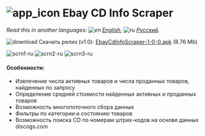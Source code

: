 # ![app_icon](https://user-images.githubusercontent.com/49783652/72156153-ddbdd180-33c5-11ea-8f87-368e733923ea.png) Ebay CD Info Scraper

*Read this in another languages: ![en](https://user-images.githubusercontent.com/49783652/69971412-e56d9900-1530-11ea-8516-f9f1f6219147.png) [English](https://github.com/konovalov-maksim/ebay_cd_info_scraper/blob/master/readme.md), ![ru](https://user-images.githubusercontent.com/49783652/69971413-e56d9900-1530-11ea-8937-a7989b8d727d.png) [Русский](https://github.com/konovalov-maksim/ebay_cd_info_scraper/blob/master/readme.ru.md).*

![download](https://user-images.githubusercontent.com/49783652/70123296-6b99f480-1683-11ea-8f71-ac9d1e14fd54.png) Скачать релиз (v1.0): [EbayCdInfoScraper-1-0-0.apk](https://github.com/konovalov-maksim/ebay_cd_info_scraper/releases/download/1.0.0/EbayCdInfoScraper.apk) (8.76 Mb)


![scrn1-ru](https://user-images.githubusercontent.com/49783652/75628701-9cd78180-5bec-11ea-843e-6032b4ba5287.png)
![scrn2-ru](https://user-images.githubusercontent.com/49783652/75628699-9ba65480-5bec-11ea-8c26-cc8dc8f602b3.png)
![scrn3-ru](https://user-images.githubusercontent.com/49783652/75628697-9a752780-5bec-11ea-9419-ff524c575308.png)


#### Особенности:
- Извлечение числа активных товаров и числа проданных товаров, найденных по запросу
- Определение средней стоимости найденных активных и проданных товаров
- Возможность многопоточного сбора данных
- Фильтры по категории и состоянию товаров
- Возможность поиска CD по номерам штрих-кодов на основе данных discogs.com
